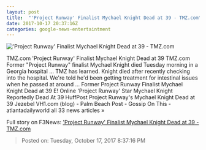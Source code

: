 ```yaml
---
layout: post
title:  "'Project Runway' Finalist Mychael Knight Dead at 39 - TMZ.com"
date: 2017-10-17 20:37:16Z
categories: google-news-entertaintment
---
```


!['Project Runway' Finalist Mychael Knight Dead at 39 - TMZ.com](https://media.tmz.com/2017/10/17/1017-mychael-knight-getty-1200x630.jpg)

TMZ.com 'Project Runway' Finalist Mychael Knight Dead at 39 TMZ.com Former "Project Runway" finalist Mychael Knight died Tuesday morning in a Georgia hospital ... TMZ has learned. Knight died after recently checking into the hospital. We're told he'd been getting treatment for intestinal issues when he passed at around ... Former Project Runway Finalist Mychael Knight Dead at 39 E! Online 'Project Runway' Star Mychael Knight Reportedly Dead At 39 HuffPost Project Runway's Mychael Knight Dead at 39 Jezebel VH1.com (blog) - Palm Beach Post - Gossip On This - atlantadailyworld all 33 news articles »


Full story on F3News: ['Project Runway' Finalist Mychael Knight Dead at 39 - TMZ.com](http://www.f3nws.com/n/BMJjF)

> Posted on: Tuesday, October 17, 2017 8:37:16 PM
